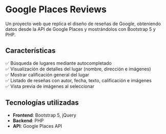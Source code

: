 # Google Places Reviews

Un proyecto web que replica el diseño de reseñas de Google, obteniendo datos desde la API de Google Places y mostrándolos con Bootstrap 5 y PHP.  

## Características  

✅ Búsqueda de lugares mediante autocompletado  
✅ Visualización de detalles del lugar (nombre, dirección e imágenes)  
✅ Mostrar calificación general del lugar  
✅ Listado de reseñas con autor, fecha, texto, calificación e imágenes  
✅ Vista previa de imágenes al seleccionar 

## Tecnologías utilizadas  

- **Frontend**: Bootstrap 5, jQuery  
- **Backend**: PHP  
- **API**: Google Places API  
